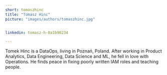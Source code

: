 ```yaml
---
short: tomaszhinc
title: "Tomasz Hinc"
picture: "images/authors/tomaszhinc.jpg"


linkedin: tomasz-h-0a1b90234

---
```


Tomek Hinc is a DataOps, living in Poznań, Poland. After working in Product Analytics, Data Engineering, Data Science and ML, he fell in love with Operations. He finds peace in fixing poorly written IAM roles and teaching people.